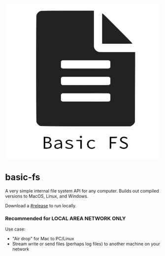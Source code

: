 ![basic-fs logo][logo]

# basic-fs
A very simple internal file system API for any computer. Builds out compiled versions to MacOS, Linux, and Windows.

Download a [#release][1] to run locally.

### **Recommended for LOCAL AREA NETWORK ONLY**

Use case:
- "Air drop" for Mac to PC/Linux
- Stream write or send files (perhaps log files) to another machine on your network

[logo]: https://github.com/Parellin-Technologies-LLC/basic-fs/blob/master/logo.png
[1]: https://github.com/Parellin-Technologies-LLC/basic-fs/
